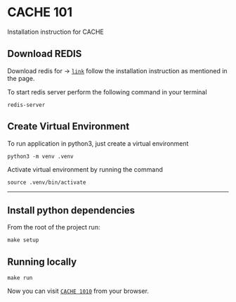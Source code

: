 # CACHE 101

Installation instruction for CACHE 

## Download REDIS
 
 Download  redis for -> [`link`](https://redis.io/download) 
 follow the installation instruction as mentioned in the page.
 
 To start redis server perform the following command in your terminal
 ```commandline
redis-server
```

## Create Virtual Environment
To run application in python3, just create a 
virtual environment

```
python3 -m venv .venv
```

Activate virtual environment by running the command

```
source .venv/bin/activate
```
___

## Install python dependencies
From the root of the project run:
```
make setup
```

## Running locally

```
make run
```
Now you can visit [`CACHE 1010`](http://127.0.0.1:5000) from your browser.


